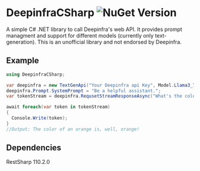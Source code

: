 
# DeepinfraCSharp ![NuGet Version](https://img.shields.io/nuget/v/DeepinfraCSharp?logo=Nuget&link=https%3A%2F%2Fwww.nuget.org%2Fpackages%2FDeepinfraCSharp)


A simple C# .NET library to call Deepinfra's web API. It provides prompt managment and support for different models (currently only text-generation). This is an unofficial library and not endorsed by Deepinfra.


## Example

```C#
using DeepinfraCSharp;

var deepinfra = new TextGenApi("Your Deepinfra api Key", Model.Llama3_70B);
deepinfra.Prompt.SystemPrompt = "Be a helpful assistant.";
var tokenStream = deepinfra.RequsetStreamResponseAsync("What's the color of an Orange?");

await foreach(var token in tokenStream)
{
  Console.Write(token);
}
//Output: The color of an orange is, well, orange!
```

## Dependencies

RestSharp 110.2.0
